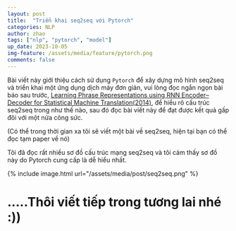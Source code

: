 ```yaml
---
layout: post
title:  "Triển khai seq2seq với Pytorch"
categories: NLP
author: zhao
tags: ["nlp", "pytorch", "model"]
up_date: 2023-10-05
img-feature: /assets/media/feature/pytorch.png
comments: false
---
```

Bài viết này giới thiệu cách sử dụng `Pytorch` để xây dựng mô hình seq2seq và triển khai một ứng dụng dịch máy đơn giản, vui lòng đọc ngắn ngọn bài báo sau trước, [Learning Phrase Representations using RNN Encoder–Decoder for Statistical Machine Translation(2014)](https://arxiv.org/pdf/1406.1078.pdf), để hiểu rõ cấu trúc seq2seq trong như thế nào, sau đó đọc bài viết này để đạt được kết quả gấp đôi với một nửa công sức.

(Có thể trong thời gian xa tôi sẽ viết một bài về seq2seq, hiện tại bạn có thể đọc tạm paper về nó)

Tôi đã đọc rất nhiều sơ đồ cấu trúc mạng seq2seq và tôi cảm thấy sơ đồ này do Pytorch cung cấp là dễ hiểu nhất.

{% include image.html url="/assets/media/post/seq2seq.png" %}

# .....Thôi viết tiếp trong tương lai nhé :))